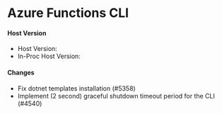 # Azure Functions CLI <version>

#### Host Version

- Host Version: <version>
- In-Proc Host Version: <version>

#### Changes

- Fix dotnet templates installation (#5358)
- Implement (2 second) graceful shutdown timeout period for the CLI (#4540)
